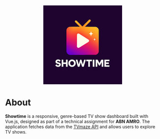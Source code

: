 <p align="center">
  <img src="./src/assets/logo.png" width="256" alt="Showtime">
</p>

# About

**Showtime** is a responsive, genre-based TV show dashboard built with Vue.js, designed as part of a technical assignment for **ABN AMRO**. The application fetches data from the [TVmaze API](https://www.tvmaze.com/api) and allows users to explore TV shows.
